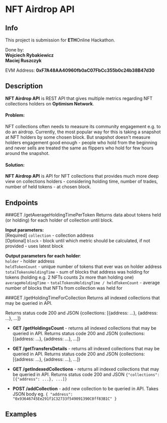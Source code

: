 # NFT Airdrop API

## Info

This project is submission for <strong>ETH</strong>Online Hackathon.

Done by: \
<strong>Wojciech Rybakiewicz</strong> \
<strong>Maciej Ruszczyk</strong>

EVM Address: <strong>0xF7A48AA40960fb0aC07FbCc355b0c24b38B47d30</strong>

## Description

<strong>NFT Airdrop API</strong> is REST API that gives multiple metrics regarding NFT collections holders on <strong>
Optimism Network</strong>.

#### Problem:

NFT collections often needs to measure its community engagement e.g. to do an airdrop. Currently, the most popular way
for this is taking a snapshot at NFT holders by some chosen block. But snapshot doesn't measure holders engagement good
enough - people who hold from the beginning and never sells are treated the same as flippers who hold for few hours
around the snapshot.

#### Solution:

<strong>NFT Airdrop API</strong> is API for NFT collections that provides much more deep view on collections holders -
considering holding time, number of trades, number of held tokens - at chosen block.

## Endpoints

[//]: # (TODO: all endpoints)

###GET /getAverageHoldingTimePerToken
Returns data about tokens held (or holding) for each holder of collection until block.

<strong>Input parameters:</strong> \
[Required] `collection` - collection address \
[Optional] `block` - block until which metric should be calculated, if not provided - uses latest block 

<strong>Output parameters for each holder</strong>: \
`holder` - holder address \
`heldTokenCount` - unique number of tokens that ever was on holder address \
`totalTokensHoldingTime` - sum of blocks that address was holding for tokens (holding e.g. 2 NFTs counts 2x more than holding one)
`averageHoldingTime` - `totalTokensHoldingTime / heldTokenCount` - average number of blocks that NFTs from collection was held for


###GET /getHoldingTimeForCollection</strong>
Returns all indexed collections that may be queried in API.
  
Returns status code 200 and JSON {collections: [{address: ...}, {address: ...}, ...]}


- <strong>GET /getHoldingsCount</strong> - returns all indexed collections that may be queried in API. Returns status
  code 200 and JSON {collections: [{address: ...}, {address: ...}, ...]}


- <strong>GET /getTransfersDetails</strong> - returns all indexed collections that may be queried in API. Returns status
  code 200 and JSON {collections: [{address: ...}, {address: ...}, ...]}


- <strong>GET /getIndexedCollections</strong> - returns all indexed collections that may be queried in API. Returns
  status code 200 and JSON `{"collections": [{"address": ...}, ...]}`


- <strong>POST /addCollection</strong> - add new collection to be queried in API. Takes JSON body eg.
  `{
  "address": "0x93646745Ee291f1C32733f549091390C0ff83B1C"
  }`

## Examples

[//]: # (TODO: example curls)